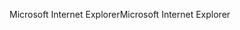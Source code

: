 <span data-ttu-id="8750a-101">Microsoft Internet Explorer</span><span class="sxs-lookup"><span data-stu-id="8750a-101">Microsoft Internet Explorer</span></span>